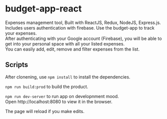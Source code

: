 # budget-app-react

Expenses management tool, Built with ReactJS, Redux, NodeJS, Express.js. Includes users authentication with firebase.
Use the budget-app to track your expenses.  
After authenticating with your Google account (Firebase), you will be able to get into your personal space with all your listed expenses.  
You can easily add, edit, remove and filter expenses from the list.


## Scripts  
After clonening, use `npm install` to install the dependencies.

`npm run build:prod` to build the product.

`npm run dev-server` to run app on developnment mood.  
Open http://localhost:8080 to view it in the browser.

The page will reload if you make edits.
